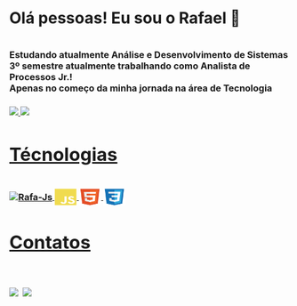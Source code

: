<h1> Olá pessoas! Eu sou o Rafael 👋 <h1/>

<h3>Estudando atualmente Análise e Desenvolvimento de Sistemas 3º semestre atualmente trabalhando como Analista de Processos Jr.!<br> Apenas no começo da minha jornada na área de Tecnologia<h3/>


<div>
  <a href="https://github.com/1rafahub">
  <img height="180em" src="https://github-readme-stats.vercel.app/api?username=1rafahub&show_icons=true&theme=highcontrast&include_all_commits=true&count_private=true"/>
  <img height="180em" src="https://github-readme-stats.vercel.app/api/top-langs/?username=1rafahub&layout=compact&langs_count=7&theme=highcontrast"/>
</div>
  
  <h1> Técnologias </h1>
  
  <div style="display: inline_block"><br>
        <img align="center" alt="Rafa-Js" height="30" width="40" src="https://icongr.am/devicon/python-original.svg?size=128&color=currentColor">
    <img align="center" alt="Rafa-Js" height="30" width="40" src="https://raw.githubusercontent.com/devicons/devicon/master/icons/javascript/javascript-plain.svg">
     <img align="center" alt="Rafa-HTML" height="30" width="40" src="https://raw.githubusercontent.com/devicons/devicon/master/icons/html5/html5-original.svg">
     <img align="center" alt="Rafa-CSS" height="30" width="40" src="https://raw.githubusercontent.com/devicons/devicon/master/icons/css3/css3-original.svg">
  </div>
  
  ##
  
  <h1>Contatos<h1/>
    
  <div>
    <a href = "mailto:1rafaelsilvalima@gmail.com"><img src="https://img.shields.io/badge/Gmail-D14836?style=for-the-badge&logo=gmail&logoColor=white" target="_blank"></a>
    <a href="https://www.linkedin.com/in/1rafasilva/" target="_blank"><img src="https://img.shields.io/badge/-LinkedIn-%230077B5?style=for-the-badge&logo=linkedin&logoColor=white" target="_blank"></a> 
  </div>
